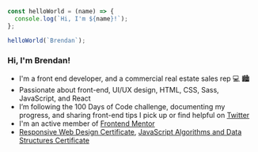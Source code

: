 ```javascript
const helloWorld = (name) => {
  console.log(`Hi, I'm ${name}!`);
};

helloWorld(`Brendan`);
```

### Hi, I'm Brendan!

- I'm a front end developer, and a commercial real estate sales rep 💻 🏙
- Passionate about front-end, UI/UX design, HTML, CSS, Sass, JavaScript, and React
- I’m following the 100 Days of Code challenge, documenting my progress, and sharing front-end tips I pick up or find helpful on [Twitter](https://twitter.com/BrendanMadden_)
- I'm an active member of [Frontend Mentor](https://www.frontendmentor.io/profile/brendanmadden)
- [Responsive Web Design Certificate](https://www.freecodecamp.org/certification/bmadden/responsive-web-design), [JavaScript Algorithms and Data Structures Certificate](https://www.freecodecamp.org/certification/bmadden/javascript-algorithms-and-data-structures)
